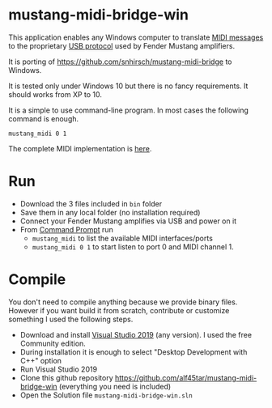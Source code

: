 # mustang-midi-bridge-win

This application enables any Windows computer to translate [MIDI messages](/blob/master/doc/MIDX20_Midi_Spec.pdf) to the proprietary [USB protocol](/blob/master/doc/fender_mustang_protocol.txt) used by Fender Mustang amplifiers.

It is porting of https://github.com/snhirsch/mustang-midi-bridge to Windows.

It is tested only under Windows 10 but there is no fancy requirements. It should works from XP to 10.

It is a simple to use command-line program. In most cases the following command is enough.

<code>mustang_midi 0 1</code>

The complete MIDI implementation is [here](/blob/master/doc/MIDX20_Midi_Spec.pdf).

# Run

- Download the 3 files included in <code>bin</code> folder
- Save them in any local folder (no installation required)
- Connect your Fender Mustang amplifies via USB and power on it
- From [Command Prompt](https://www.howtogeek.com/235101/10-ways-to-open-the-command-prompt-in-windows-10/) run
  - <code>mustang_midi</code> to list the available MIDI interfaces/ports
  - <code>mustang_midi 0 1</code> to start listen to port 0 and MIDI channel 1.


# Compile

You don't need to compile anything because we provide binary files. However if you want build it from scratch, contribute or customize something I used the following steps.

  - Download and install [Visual Studio 2019](https://visualstudio.microsoft.com/en/vs/) (any version). I used the free Community edition.
  - During installation it is enough to select "Desktop Development with C++" option
  - Run Visual Studio 2019
  - Clone this github repository https://github.com/alf45tar/mustang-midi-bridge-win (everything you need is included)
  - Open the Solution file <code>mustang-midi-bridge-win.sln</code>

